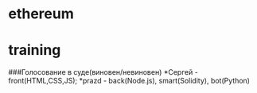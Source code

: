 # ethereum
# training
###Голосование в суде(виновен/невиновен)
*Сергей - front(HTML,CSS,JS);
*prazd - back(Node.js), smart(Solidity), bot(Python)
